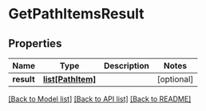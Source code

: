 # GetPathItemsResult

## Properties
Name | Type | Description | Notes
------------ | ------------- | ------------- | -------------
**result** | [**list[PathItem]**](PathItem.md) |  | [optional] 

[[Back to Model list]](../README.md#documentation-for-models) [[Back to API list]](../README.md#documentation-for-api-endpoints) [[Back to README]](../README.md)

